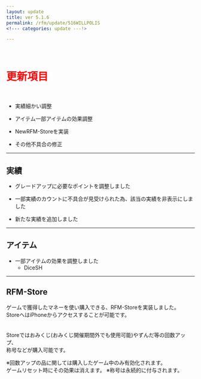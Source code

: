 ```yaml
---
layout: update
title: ver 5.1.6
permalink: /rfm/update/516WILLPOLIS
<!--- categories: update ---!> 

---
```



<br>
<h1 id="1"><font color="red">更新項目</font></h1><br>


      
+ <span class="green-badge">実績</span>細かい調整        

+ <span class="green-badge">アイテム</span>一部アイテムの効果調整      

+ <span class="red-badge">New</span>RFM-Storeを実装         

+ <span class="blue-badge">その他</span>不具合の修正  




-----------------------------------------------------  
## 実績  
  
+ グレードアップに必要なポイントを調整しました  

+ 一部実績のカウントに不具合が見受けられた為、該当の実績を非表示にしました  

+ 新たな実績を追加しました  


-----------------------------------------------------  
## アイテム    
  
+ 一部アイテムの効果を調整しました    
  + DiceSH  
  
  

-----------------------------------------------------  
## RFM-Store    
  
ゲームで獲得したマネーを使い購入できる、RFM-Storeを実装しました。  
StoreへはiPhoneからアクセスすることが可能です。  
　　

Storeではおみくじ(おみくじ開催期間外でも使用可能)やずんだ等の回数アップ、  
称号などが購入可能です。  
  
※回数アップの品に関しては購入したゲーム中のみ有効化されます。  
  ゲームリセット時にその効果は消えます。 
※称号は永続的に付与されます。  

  





